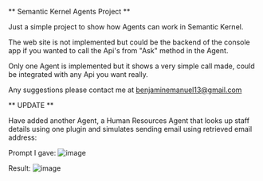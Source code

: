 ** Semantic Kernel Agents Project **

Just a simple project to show how Agents can work in Semantic Kernel.

The web site is not implemented but could be the backend of the console app if you wanted to call the Api's from "Ask" method in the Agent.

Only one Agent is implemented but it shows a very simple call made, could be integrated with any Api you want really.

Any suggestions please contact me at benjaminemanuel13@gmail.com

** UPDATE **

Have added another Agent, a Human Resources Agent that looks up staff details using one plugin and simulates sending email using retrieved email address:


Prompt I gave: 
![image](https://github.com/user-attachments/assets/342b5990-7539-45a3-82b5-bc2d7b42bdf0) 

Result: 
![image](https://github.com/user-attachments/assets/f7961992-b428-4022-a1c4-17133fae92ee) 

